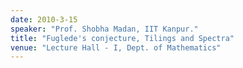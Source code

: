```yaml
---
date: 2010-3-15
speaker: "Prof. Shobha Madan, IIT Kanpur."
title: "Fuglede's conjecture, Tilings and Spectra"
venue: "Lecture Hall - I, Dept. of Mathematics"
---
```


